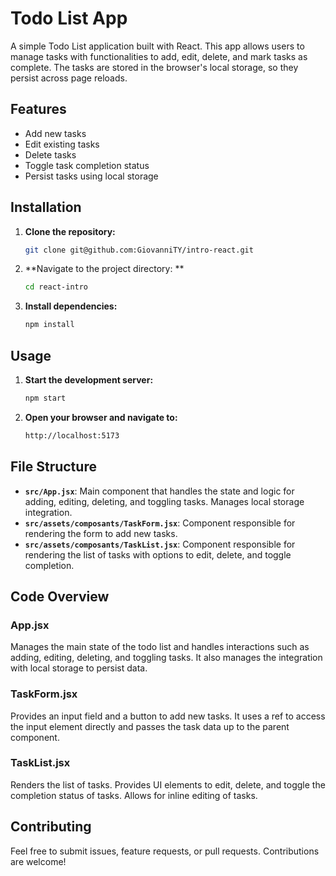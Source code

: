 # Todo List App

A simple Todo List application built with React. This app allows users to manage tasks with functionalities to add, edit, delete, and mark tasks as complete. The tasks are stored in the browser's local storage, so they persist across page reloads.

## Features

- Add new tasks
- Edit existing tasks
- Delete tasks
- Toggle task completion status
- Persist tasks using local storage

## Installation

1. **Clone the repository:**

   ```bash
   git clone git@github.com:GiovanniTY/intro-react.git
   
2. **Navigate to the project directory: **
   ```bash
   cd react-intro

3. **Install dependencies:**
    ```bash
    npm install

## Usage

1. **Start the development server:**
   ```bash
   npm start
2. **Open your browser and navigate to:**
   ```bash
   http://localhost:5173


## File Structure

- **`src/App.jsx`**: Main component that handles the state and logic for adding, editing, deleting, and toggling tasks. Manages local storage integration.
- **`src/assets/composants/TaskForm.jsx`**: Component responsible for rendering the form to add new tasks.
- **`src/assets/composants/TaskList.jsx`**: Component responsible for rendering the list of tasks with options to edit, delete, and toggle completion.

## Code Overview

### App.jsx

Manages the main state of the todo list and handles interactions such as adding, editing, deleting, and toggling tasks. It also manages the integration with local storage to persist data.

### TaskForm.jsx

Provides an input field and a button to add new tasks. It uses a ref to access the input element directly and passes the task data up to the parent component.

### TaskList.jsx

Renders the list of tasks. Provides UI elements to edit, delete, and toggle the completion status of tasks. Allows for inline editing of tasks.

## Contributing

Feel free to submit issues, feature requests, or pull requests. Contributions are welcome!




